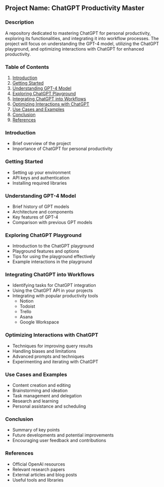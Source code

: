 ## Project Name: ChatGPT Productivity Master

### Description
A repository dedicated to mastering ChatGPT for personal productivity, exploring its functionalities, and integrating it into workflow processes. The project will focus on understanding the GPT-4 model, utilizing the ChatGPT playground, and optimizing interactions with ChatGPT for enhanced productivity.

### Table of Contents
1. [Introduction](#introduction)
2. [Getting Started](#getting-started)
3. [Understanding GPT-4 Model](#understanding-gpt-4-model)
4. [Exploring ChatGPT Playground](#exploring-chatgpt-playground)
5. [Integrating ChatGPT into Workflows](#integrating-chatgpt-into-workflows)
6. [Optimizing Interactions with ChatGPT](#optimizing-interactions-with-chatgpt)
7. [Use Cases and Examples](#use-cases-and-examples)
8. [Conclusion](#conclusion)
9. [References](#references)

### Introduction
- Brief overview of the project
- Importance of ChatGPT for personal productivity

### Getting Started
- Setting up your environment
- API keys and authentication
- Installing required libraries

### Understanding GPT-4 Model
  - Brief history of GPT models
  - Architecture and components
  - Key features of GPT-4
  - Comparison with previous GPT models

### Exploring ChatGPT Playground
- Introduction to the ChatGPT playground
- Playground features and options
- Tips for using the playground effectively
- Example interactions in the playground

### Integrating ChatGPT into Workflows
- Identifying tasks for ChatGPT integration
- Using the ChatGPT API in your projects
- Integrating with popular productivity tools
  - Notion
  - Todoist
  - Trello
  - Asana
  - Google Workspace

### Optimizing Interactions with ChatGPT
- Techniques for improving query results
- Handling biases and limitations
- Advanced prompts and techniques
- Experimenting and iterating with ChatGPT

### Use Cases and Examples
- Content creation and editing
- Brainstorming and ideation
- Task management and delegation
- Research and learning
- Personal assistance and scheduling

### Conclusion
- Summary of key points
- Future developments and potential improvements
- Encouraging user feedback and contributions

### References
- Official OpenAI resources
- Relevant research papers
- External articles and blog posts
- Useful tools and libraries
